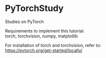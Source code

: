 # PyTorchStudy
Studies on PyTorch


Requirements to implement this tutorial:  
torch, torchvision, numpy, matplotlib

For installation of torch and torchvision, refer to:  
https://pytorch.org/get-started/locally/

